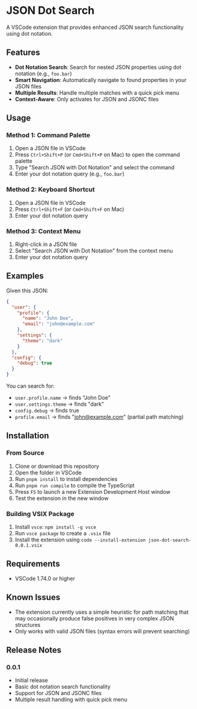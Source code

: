 # JSON Dot Search

A VSCode extension that provides enhanced JSON search functionality using dot notation.

## Features

- **Dot Notation Search**: Search for nested JSON properties using dot notation (e.g., `foo.bar`)
- **Smart Navigation**: Automatically navigate to found properties in your JSON files
- **Multiple Results**: Handle multiple matches with a quick pick menu
- **Context-Aware**: Only activates for JSON and JSONC files

## Usage

### Method 1: Command Palette

1. Open a JSON file in VSCode
2. Press `Ctrl+Shift+P` (or `Cmd+Shift+P` on Mac) to open the command palette
3. Type "Search JSON with Dot Notation" and select the command
4. Enter your dot notation query (e.g., `foo.bar`)

### Method 2: Keyboard Shortcut

1. Open a JSON file in VSCode
2. Press `Ctrl+Shift+F` (or `Cmd+Shift+F` on Mac)
3. Enter your dot notation query

### Method 3: Context Menu

1. Right-click in a JSON file
2. Select "Search JSON with Dot Notation" from the context menu
3. Enter your dot notation query

## Examples

Given this JSON:

```json
{
  "user": {
    "profile": {
      "name": "John Doe",
      "email": "john@example.com"
    },
    "settings": {
      "theme": "dark"
    }
  },
  "config": {
    "debug": true
  }
}
```

You can search for:

- `user.profile.name` → finds "John Doe"
- `user.settings.theme` → finds "dark"
- `config.debug` → finds true
- `profile.email` → finds "john@example.com" (partial path matching)

## Installation

### From Source

1. Clone or download this repository
2. Open the folder in VSCode
3. Run `pnpm install` to install dependencies
4. Run `pnpm run compile` to compile the TypeScript
5. Press `F5` to launch a new Extension Development Host window
6. Test the extension in the new window

### Building VSIX Package

1. Install `vsce`: `npm install -g vsce`
2. Run `vsce package` to create a `.vsix` file
3. Install the extension using `code --install-extension json-dot-search-0.0.1.vsix`

## Requirements

- VSCode 1.74.0 or higher

## Known Issues

- The extension currently uses a simple heuristic for path matching that may occasionally produce false positives in very complex JSON structures
- Only works with valid JSON files (syntax errors will prevent searching)

## Release Notes

### 0.0.1

- Initial release
- Basic dot notation search functionality
- Support for JSON and JSONC files
- Multiple result handling with quick pick menu
